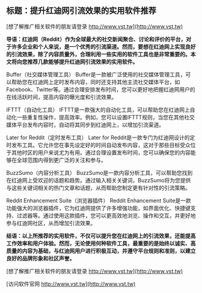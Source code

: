 ## **标题：提升红迪网引流效果的实用软件推荐**

[想了解推广相关软件的朋友请登录 http://www.vst.tw](http://www.vst.tw)

**导语：红迪网（Reddit）作为全球最大的社交新闻聚合、讨论和评价的平台，对于许多企业和个人来说，是一个优秀的引流渠道。然而，要想在红迪网上实现良好的引流效果，除了内容质量外，合理利用一些实用的软件工具也是非常重要的。本文将向您推荐几款能够提升红迪网引流效果的实用软件。**

Buffer（社交媒体管理工具）
Buffer是一款被广泛使用的社交媒体管理工具，可以帮助您在红迪网上定时发布内容，同时还支持其他主流社交媒体平台，如Facebook、Twitter等。通过合理安排发布时间，您可以更好地把握红迪网用户的在线活跃时间，提高内容的曝光度和引流效果。

IFTTT（自动化工具）
IFTTT是一款强大的自动化工具，可以帮助您在红迪网上自动化一些重复性操作，提高效率。例如，您可以设置IFTTT规则，当您在其他社交媒体平台发布内容时，自动将其同步到红迪网上，以增加引流渠道。

Later for Reddit（定时发布工具）
Later for Reddit是一款专门为红迪网设计的定时发布工具。它允许您在事先设定好的时间自动发布内容，这对于那些目标受众位于其他时区的用户来说尤为有用。通过合理设置发布时间，您可以确保您的内容能够在全球范围内得到更广泛的关注和参与。

BuzzSumo（内容分析工具）
BuzzSumo是一款内容分析工具，可以帮助您找到在红迪网上受欢迎的话题和趋势。通过输入相关关键词，BuzzSumo将为您提供与这些关键词相关的热门文章和话题，从而帮助您制定更有针对性的引流策略。

Reddit Enhancement Suite（浏览器插件）
Reddit Enhancement Suite是一款功能强大的浏览器插件，它为红迪网提供了许多增强功能，如界面优化、快捷键支持、过滤器等。通过使用这款插件，您可以更高效地浏览、操作和交互，并更好地参与红迪网社区，从而增加引流效果。

**结语：以上所推荐的实用软件，不仅可以提升您在红迪网上的引流效果，还能提高工作效率和用户体验。然而，无论使用何种软件工具，最重要的是始终以诚实、高质量的内容为基础，与红迪网用户进行积极互动，并遵守平台规则和准则，以建立良好的品牌形象和社区声誉。**

[想了解推广相关软件的朋友请登录 http://www.vst.tw](http://www.vst.tw)


[访问软件官网 http://www.vst.tw](http://www.vst.tw)
